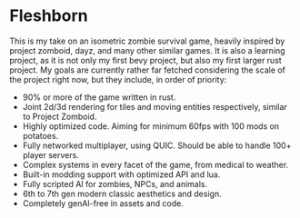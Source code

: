 # Fleshborn

This is my take on an isometric zombie survival game, heavily inspired by project zomboid, dayz, and many other similar games. It is also a learning project, as it is not only my first bevy project, but also my first larger rust project. My goals are currently rather far fetched considering the scale of the project right now, but they include, in order of priority:

- 90% or more of the game written in rust.
- Joint 2d/3d rendering for tiles and moving entities respectively, similar to Project Zomboid.
- Highly optimized code. Aiming for minimum 60fps with 100 mods on potatoes.
- Fully networked multiplayer, using QUIC. Should be able to handle 100+ player servers.
- Complex systems in every facet of the game, from medical to weather.
- Built-in modding support with optimized API and lua.
- Fully scripted AI for zombies, NPCs, and animals.
- 6th to 7th gen modern classic aesthetics and design.
- Completely genAI-free in assets and code.
